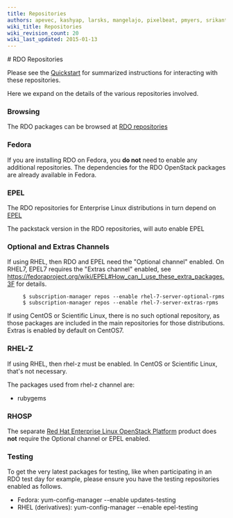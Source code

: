 ```yaml
---
title: Repositories
authors: apevec, kashyap, larsks, mangelajo, pixelbeat, pmyers, srikanth1239, strider
wiki_title: Repositories
wiki_revision_count: 20
wiki_last_updated: 2015-01-13
---
```


<div class="row">
<div class="offset1 span10">
# RDO Repositories

Please see the [Quickstart](Quickstart) for summarized instructions for interacting with these repositories.

Here we expand on the details of the various repositories involved.

### Browsing

The RDO packages can be browsed at [RDO repositories](http://rdo.fedorapeople.org/openstack/)

### Fedora

If you are installing RDO on Fedora, you **do not** need to enable any additional repositories. The dependencies for the RDO OpenStack packages are already available in Fedora.

### EPEL

The RDO repositories for Enterprise Linux distributions in turn depend on [EPEL](http://fedoraproject.org/wiki/EPEL)

The packstack version in the RDO repositories, will auto enable EPEL

### Optional and Extras Channels

If using RHEL, then RDO and EPEL need the "Optional channel" enabled. On RHEL7, EPEL7 requires the "Extras channel" enabled, see <https://fedoraproject.org/wiki/EPEL#How_can_I_use_these_extra_packages.3F> for details.

         $ subscription-manager repos --enable rhel-7-server-optional-rpms
         $ subscription-manager repos --enable rhel-7-server-extras-rpms

If using CentOS or Scientific Linux, there is no such optional repository, as those packages are included in the main repositories for those distributions. Extras is enabled by default on CentOS7.

### RHEL-Z

If using RHEL, then rhel-z must be enabled. In CentOS or Scientific Linux, that's not necessary.

The packages used from rhel-z channel are:

*   rubygems

### RHOSP

The separate [Red Hat Enterprise Linux OpenStack Platform](http://redhat.com/openstack) product does **not** require the Optional channel or EPEL enabled.

### Testing

To get the very latest packages for testing, like when participating in an RDO test day for example, please ensure you have the testing repositories enabled as follows.

*   Fedora: yum-config-manager --enable updates-testing
*   RHEL (derivatives): yum-config-manager --enable epel-testing

</div>
</div>
